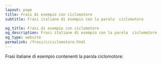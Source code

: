 ```yaml
---
layout: page
title: Frasi di esempio con ciclomotore 
subtitle: Frasi italiane di esempio con la parola  ciclomotore

og_title: Frasi di esempio con ciclomotore 
og_description: Frasi italiane di esempio con la parola  ciclomotore
og_type: website
permalink: /frasi/c/ciclomotore.html
---
```


Frasi italiane di esempio contenenti la parola ciclomotore:


